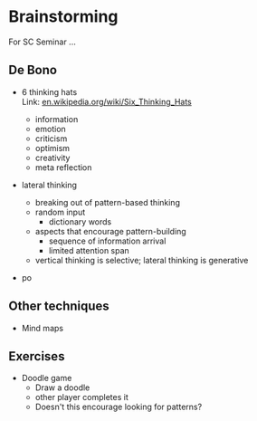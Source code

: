 # Brainstorming  
  
For SC Seminar ...  
  
## De Bono  
  
* 6 thinking hats  
    Link: [en.wikipedia.org/wiki/Six_Thinking_Hats][1]  
  
    * information  
    * emotion  
    * criticism  
    * optimism  
    * creativity  
    * meta reflection  
* lateral thinking  
    * breaking out of pattern-based thinking  
    * random input  
        * dictionary words  
    * aspects that encourage pattern-building  
        * sequence of information arrival  
        * limited attention span  
    * vertical thinking is selective; lateral thinking is generative  
* po  
  
## Other techniques  
  
* Mind maps  
  
## Exercises  
  
* Doodle game  
    * Draw a doodle  
    * other player completes it  
    * Doesn't this encourage looking for patterns?  
  
[1]: http://en.wikipedia.org/wiki/Six_Thinking_Hats  
